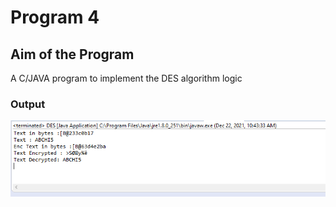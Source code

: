 # Program 4

## Aim of the Program

A C/JAVA program to implement the DES algorithm logic


### Output

![output](Program4_Output.png)

